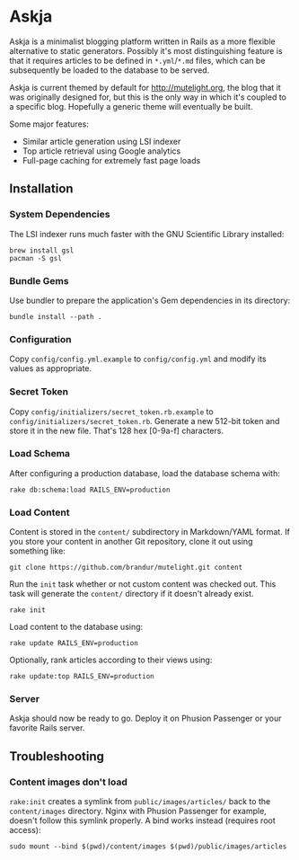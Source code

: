 Askja
=====

Askja is a minimalist blogging platform written in Rails as a more flexible
alternative to static generators. Possibly it's most distinguishing feature is
that it requires articles to be defined in `*.yml`/`*.md` files, which can be
subsequently be loaded to the database to be served.

Askja is current themed by default for http://mutelight.org, the blog that it
was originally designed for, but this is the only way in which it's coupled to
a specific blog. Hopefully a generic theme will eventually be built.

Some major features:

* Similar article generation using LSI indexer
* Top article retrieval using Google analytics
* Full-page caching for extremely fast page loads

Installation
------------

### System Dependencies

The LSI indexer runs much faster with the GNU Scientific Library installed:

    brew install gsl
    pacman -S gsl

### Bundle Gems

Use bundler to prepare the application's Gem dependencies in its directory:

    bundle install --path .

### Configuration

Copy `config/config.yml.example` to `config/config.yml` and modify its values as appropriate.

### Secret Token

Copy `config/initializers/secret_token.rb.example` to `config/initializers/secret_token.rb`. Generate a new 512-bit token and store it in the new file. That's 128 hex [0-9a-f] characters.

### Load Schema

After configuring a production database, load the database schema with:

    rake db:schema:load RAILS_ENV=production

### Load Content

Content is stored in the `content/` subdirectory in Markdown/YAML format. If
you store your content in another Git repository, clone it out using something
like:

    git clone https://github.com/brandur/mutelight.git content

Run the `init` task whether or not custom content was checked out. This task
will generate the `content/` directory if it doesn't already exist.

    rake init

Load content to the database using:

    rake update RAILS_ENV=production

Optionally, rank articles according to their views using:

    rake update:top RAILS_ENV=production

### Server

Askja should now be ready to go. Deploy it on Phusion Passenger or your 
favorite Rails server.

Troubleshooting
---------------

### Content images don't load

`rake:init` creates a symlink from `public/images/articles/` back to the `content/images` directory. Nginx with Phusion Passenger for example, doesn't follow this symlink properly. A bind works instead (requires root access):

    sudo mount --bind $(pwd)/content/images $(pwd)/public/images/articles

